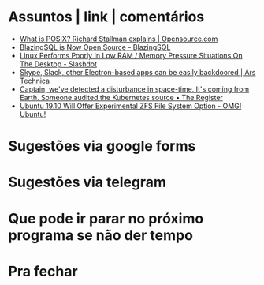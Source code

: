 Assuntos | link | comentários
=============================
* [What is POSIX? Richard Stallman explains | Opensource.com](https://opensource.com/article/19/7/what-posix-richard-stallman-explains)
* [BlazingSQL is Now Open Source - BlazingSQL](https://blog.blazingdb.com/blazingsql-is-now-open-source-b859d342ec20)
* [Linux Performs Poorly In Low RAM / Memory Pressure Situations On The Desktop - Slashdot](https://linux.slashdot.org/story/19/08/06/1839206/linux-performs-poorly-in-low-ram--memory-pressure-situations-on-the-desktop)
* [Skype, Slack, other Electron-based apps can be easily backdoored | Ars Technica](https://arstechnica.com/information-technology/2019/08/skype-slack-other-electron-based-apps-can-be-easily-backdoored/)
* [Captain, we've detected a disturbance in space-time. It's coming from Earth. Someone audited the Kubernetes source • The Register](https://www.theregister.co.uk/2019/08/06/kubernetes_security_audit/)
* [Ubuntu 19.10 Will Offer Experimental ZFS File System Option - OMG! Ubuntu!](https://www.omgubuntu.co.uk/2019/08/ubuntu-19-10-will-offer-experimental-zfs-file-system-option)


Sugestões via google forms
==========================


Sugestões via telegram
======================


Que pode ir parar no próximo programa se não der tempo
=======================================================


Pra fechar
==========

